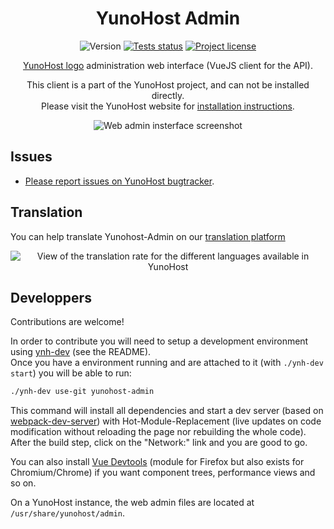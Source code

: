 <h1 align="center">YunoHost Admin</h1>

<div align="center">
  
![Version](https://img.shields.io/github/v/tag/yunohost/yunohost-admin?label=version&sort=semver)
[![Tests status](https://github.com/YunoHost/yunohost-admin/actions/workflows/eslint.yml/badge.svg)](https://github.com/YunoHost/yunohost-admin/actions/workflows/eslint.yml)
[![Project license](https://img.shields.io/gitlab/license/yunohost/yunohost)](https://github.com/YunoHost/yunohost/blob/dev/LICENSE)

[YunoHost logo](https://yunohost.org) administration web interface (VueJS client for the API).

This client is a part of the YunoHost project, and can not be installed directly.  
Please visit the YunoHost website for [installation instructions](https://yunohost.org/install).

![Web admin insterface screenshot](./doc/home.png)
</div>

## Issues

- [Please report issues on YunoHost bugtracker](https://github.com/YunoHost/issues).

## Translation

You can help translate Yunohost-Admin on our [translation platform](https://translate.yunohost.org/engage/yunohost/?utm_source=widget)

<div align="center"><img alt="View of the translation rate for the different languages available in YunoHost" src="https://translate.yunohost.org/widgets/yunohost/-/admin/horizontal-auto.svg" alt="Translation status" /></div>

## Developpers

Contributions are welcome!

In order to contribute you will need to setup a development environment using [ynh-dev](https://github.com/YunoHost/ynh-dev) (see the README).  
Once you have a environment running and are attached to it (with `./ynh-dev start`) you will be able to run:

```bash
./ynh-dev use-git yunohost-admin
```

This command will install all dependencies and start a dev server (based on [webpack-dev-server](https://github.com/webpack/webpack-dev-server)) with Hot-Module-Replacement (live updates on code modification without reloading the page nor rebuilding the whole code). After the build step, click on the "Network:" link and you are good to go.

You can also install [Vue Devtools](https://addons.mozilla.org/fr/firefox/addon/vue-js-devtools/) (module for Firefox but also exists for Chromium/Chrome) if you want component trees, performance views and so on.

On a YunoHost instance, the web admin files are located at `/usr/share/yunohost/admin`.
